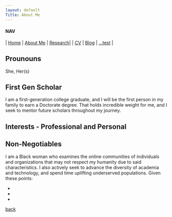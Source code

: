 ```yaml
---
layout: default
Title: About Me
---
```

#### NAV

| [Home](./index.html) | [About Me](./about.html) | [Research](./research.html)|
| [CV](./cv.html)      | [Blog](./blog.html)      | [...test](./test.html) |

## Prounouns

She, Her(s)

## First Gen Scholar

I am a first-generation college graduate, and I will be the first person in my family to earn a Doctorate degree. That holds incredible weight for me, and I seek to mentor future scholars throughout my journey.


## Interests - Professional and Personal

## Non-Negotiables

I am a Black woman who examines the online communities of individuals and organizations that may not respect my humanity due to said characteristics. I also actively seek to advance the diversity of academia and technology, and spend time uplifting underserved populations. Given these points:

* 
*
*












[back](./)
